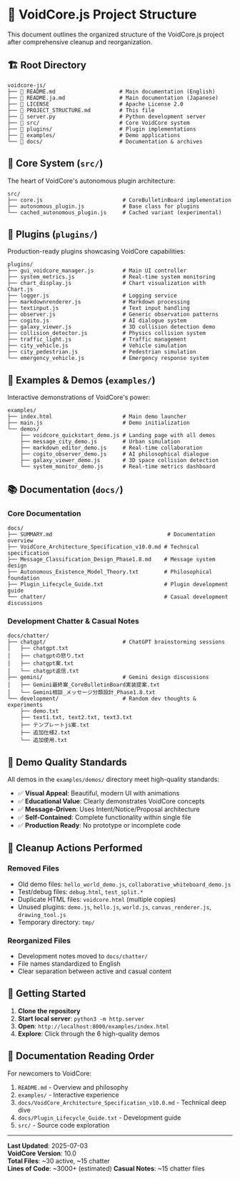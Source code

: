 # 📁 VoidCore.js Project Structure

This document outlines the organized structure of the VoidCore.js project after comprehensive cleanup and reorganization.

## 🏗️ Root Directory

```
voidcore-js/
├── 📄 README.md                    # Main documentation (English)
├── 📄 README.ja.md                 # Main documentation (Japanese)  
├── 📄 LICENSE                      # Apache License 2.0
├── 📄 PROJECT_STRUCTURE.md         # This file
├── 🐍 server.py                    # Python development server
├── 📁 src/                         # Core VoidCore system
├── 📁 plugins/                     # Plugin implementations
├── 📁 examples/                    # Demo applications
└── 📁 docs/                        # Documentation & archives
```

## 🧠 Core System (`src/`)

The heart of VoidCore's autonomous plugin architecture:

```
src/
├── core.js                         # CoreBulletinBoard implementation
├── autonomous_plugin.js            # Base class for plugins
└── cached_autonomous_plugin.js     # Cached variant (experimental)
```

## 🧩 Plugins (`plugins/`)

Production-ready plugins showcasing VoidCore capabilities:

```
plugins/
├── gui_voidcore_manager.js         # Main UI controller
├── system_metrics.js               # Real-time system monitoring
├── chart_display.js                # Chart visualization with Chart.js
├── logger.js                       # Logging service
├── markdownrenderer.js             # Markdown processing
├── textinput.js                    # Text input handling
├── observer.js                     # Generic observation patterns
├── cogito.js                       # AI dialogue system
├── galaxy_viewer.js                # 3D collision detection demo
├── collision_detector.js           # Physics collision system
├── traffic_light.js                # Traffic management
├── city_vehicle.js                 # Vehicle simulation
├── city_pedestrian.js              # Pedestrian simulation
└── emergency_vehicle.js            # Emergency response system
```

## 🎯 Examples & Demos (`examples/`)

Interactive demonstrations of VoidCore's power:

```
examples/
├── index.html                      # Main demo launcher
├── main.js                         # Demo initialization
└── demos/
    ├── voidcore_quickstart_demo.js # Landing page with all demos
    ├── message_city_demo.js        # Urban simulation
    ├── markdown_editor_demo.js     # Real-time collaboration
    ├── cogito_observer_demo.js     # AI philosophical dialogue  
    ├── galaxy_viewer_demo.js       # 3D space collision detection
    └── system_monitor_demo.js      # Real-time metrics dashboard
```

## 📚 Documentation (`docs/`)

### Core Documentation
```
docs/
├── SUMMARY.md                                    # Documentation overview
├── VoidCore_Architecture_Specification_v10.0.md # Technical specification
├── Message_Classification_Design_Phase1.8.md    # Message system design
├── Autonomous_Existence_Model_Theory.txt        # Philosophical foundation
├── Plugin_Lifecycle_Guide.txt                   # Plugin development guide
└── chatter/                                     # Casual development discussions
```

### Development Chatter & Casual Notes
```
docs/chatter/
├── chatgpt/                        # ChatGPT brainstorming sessions
│   ├── chatgpt.txt
│   ├── chatgptの怒り.txt
│   ├── chatgpt案.txt
│   └── chatgpt返信.txt
├── gemini/                         # Gemini design discussions  
│   ├── Gemini最終案_CoreBulletinBoard実装提案.txt
│   └── Gemini相談_メッセージ分類設計_Phase1.8.txt
└── development/                    # Random dev thoughts & experiments
    ├── demo.txt
    ├── text1.txt, text2.txt, text3.txt
    ├── テンプレートjs案.txt
    ├── 追加仕様2.txt
    └── 追加使用.txt
```

## 🎨 Demo Quality Standards

All demos in the `examples/demos/` directory meet high-quality standards:

- ✅ **Visual Appeal**: Beautiful, modern UI with animations
- ✅ **Educational Value**: Clearly demonstrates VoidCore concepts  
- ✅ **Message-Driven**: Uses Intent/Notice/Proposal architecture
- ✅ **Self-Contained**: Complete functionality within single file
- ✅ **Production Ready**: No prototype or incomplete code

## 🧹 Cleanup Actions Performed

### Removed Files
- Old demo files: `hello_world_demo.js`, `collaborative_whiteboard_demo.js`
- Test/debug files: `debug.html`, `test_split.*`
- Duplicate HTML files: `voidcore.html` (multiple copies)
- Unused plugins: `demo.js`, `hello.js`, `world.js`, `canvas_renderer.js`, `drawing_tool.js`
- Temporary directory: `tmp/`

### Reorganized Files  
- Development notes moved to `docs/chatter/`
- File names standardized to English
- Clear separation between active and casual content

## 🚀 Getting Started

1. **Clone the repository**
2. **Start local server**: `python3 -m http.server`
3. **Open**: `http://localhost:8000/examples/index.html`
4. **Explore**: Click through the 6 high-quality demos

## 📖 Documentation Reading Order

For newcomers to VoidCore:

1. `README.md` - Overview and philosophy
2. `examples/` - Interactive experience  
3. `docs/VoidCore_Architecture_Specification_v10.0.md` - Technical deep dive
4. `docs/Plugin_Lifecycle_Guide.txt` - Development guide
5. `src/` - Source code exploration

---

**Last Updated**: 2025-07-03  
**VoidCore Version**: 10.0  
**Total Files**: ~30 active, ~15 chatter  
**Lines of Code**: ~3000+ (estimated)
**Casual Notes**: ~15 chatter files